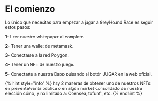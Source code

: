 # El comienzo

Lo único que necesitas para empezar a jugar a GreyHound Race es seguir estos pasos:

**1-** Leer nuestro whitepaper al completo.

**2-** Tener una wallet de metamask.

**3-** Conectarse a la red Polygon.

**4-** Tener un NFT de nuestro juego.

**5-** Conectarte a nuestra Dapp pulsando el botón JUGAR en la web oficial.

{% hint style="info" %}
hay 2 maneras de obtener uno de nuestros NFTs: en preventa/venta pública o en algún market consolidado de nuestra elección cómo, y no limitado a: Opensea, tofunft, etc.
{% endhint %}
